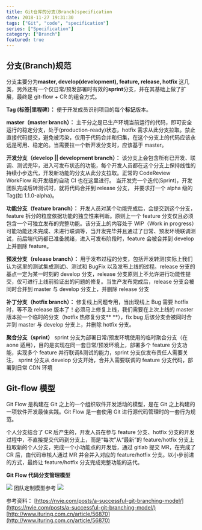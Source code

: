 ```yaml
---
title: Git仓库的分支(Branch)specification
date: 2018-11-27 19:31:30
tags: ["Git", "code", "specification"]
series: ["Specification"]
category: ["Branch"]
featured: true
---
```


## 分支(Branch)规范

分支主要分为**master, develop(development), feature, release, hotfix** 这几类，另外还有一个仅日常/预发部署时有效的**sprint**分支，并在其基础上做了扩展，最终是 git-flow + CR 的组合方式。

**Tag (标签|里程碑）：**
便于开发成员识别项目的每个**标记**版本。

**master（master branch）：**
主干分之是已生产环境当前运行的代码，即可安全运行的稳定分支，处于(production-ready)状态，hotfix 需求从此分支拉取。禁止直接代码提交，避免被污染，仅用于代码合并和归集，在这个分支上的代码应该永远是可用、稳定的。当需要拉一个新开发分支时，应该基于 master。

**开发分支（develop || development branch）：**
该分支上会包含所有已开发、联调、测试完毕，进入可发布状态的功能，每个开发人员都在这个分支上保持线性的持续小步迭代，开发新功能的分支从此分支拉取。正常的 CodeReview WorkFlow 和开发级的自动 CI 也在这里进行。 当开发完一个迭代(Sprint)，开发团队完成后转测试时，就将代码合并到 release 分支， 并要求打一个 alpha 级的 Tag(如 1.1.0-alpha)。

**功能分支（feature branch）：**
开发人员对某个功能完成后，会提交到这个分支，feature 拆分的粒度依据功能的独立性来判断。原则上一个 feature 分支仅且必须包含一个可独立发布的完整功能。该分支上的内容处于 WIP（Work in progress）可能功能还未完成、未进行联调等，当开发完毕并且通过了日常、预发环境联调测试，前后端代码都已准备就绪，进入可发布阶段时，feature 会被合并到 develop 上并删除 feature。

**预发分支（release branch）：**
用于发布过程的分支，包括开发转测(实际上我们认为这里的测试集成测试)、测试和 BugFix 以及发布上线的过程。release 分支的基点一定为某一时刻的 develop 分支，release 分支原则上不允许进行功能性提交，仅可进行上线前验证出的问题的修复。当生产发布完成后，release 分支会被同时合并到 master 与 develop 分支上，并删除 release 分支

**补丁分支（hotfix branch）：**
修复线上问题专用，当出现线上 Bug 需要 hotfix 时，等不及 release 版本了！必须马上修复上线，我们需要在上次上线的 master 版本拉一个临时的分支（hotfix 热修复分支\*\* \*\*），fix bug 后该分支会被同时合并到 master 与 develop 分支上，并删除 hotfix 分支。

**聚合分支（sprint）**
sprint 分支为部署日常/预发环境使用的临时聚合分支（在 aone 适用），目的是实现在同一套日常/预发环境上，部署多个 feature 分支功能，实现多个 feature 并行联调&测试的能力，sprint 分支仅发布责任人需要关注，
sprint 分支从 develop 分支开始，合并入需要联调的 feature 分支代码，部署到日常 CDN 环境

## Git-flow 模型

Git Flow 是构建在 Git 之上的一个组织软件开发活动的模型，是在 Git 之上构建的一项软件开发最佳实践。Git Flow 是一套使用 Git 进行源代码管理时的一套行为规范。

个人分支结合了 CR 后产生的，开发人员在参与 feature 分支、hotfix 分支的开发过程中，不直接提交代码到分支上，而是“每次”从“最新”的 feature/hotfix 分支上拉取新的个人分支，完成一个小功能点的开发后，通过 gitlab 提交 MR，在完成了 CR 后，由代码审核人通过 MR 并合并入对应的 feature/hotfix 分支。以小步前进的方式，最终让 feature/hotfix 分支完成完整功能的迭代。

**Git Flow 代码分支管理模型**

![](https://cdn.nlark.com/yuque/0/2018/png/203859/1544518039819-350d0617-17d2-4486-8b48-bbb17127507d.png#averageHue=%23f1f1f1&height=990&id=QuF7I&originHeight=1524&originWidth=1150&originalType=binary&ratio=1&rotation=0&showTitle=false&status=done&style=none&title=&width=747)
团队定制模型参考
![](https://cdn.nlark.com/yuque/0/2018/png/203859/1544509718208-5aa10e94-aa08-4780-9c9c-cc027c6c2821.png#averageHue=%23f7f7f7&height=373&id=IBQBK&originHeight=1102&originWidth=2206&originalType=binary&ratio=1&rotation=0&showTitle=false&status=done&style=none&title=&width=747)

参考资料：
[https://nvie.com/posts/a-successful-git-branching-model/](https://nvie.com/posts/a-successful-git-branching-model/)
[http://www.ituring.com.cn/article/56870](http://www.ituring.com.cn/article/56870)
